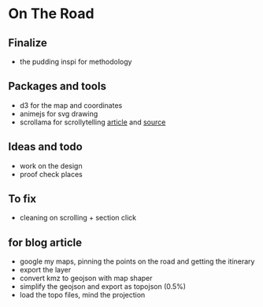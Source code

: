 # On The Road

## Finalize

- the pudding inspi for methodology

## Packages and tools

- d3 for the map and coordinates
- animejs for svg drawing
- scrollama for scrollytelling [article](https://pudding.cool/process/introducing-scrollama/) and [source](https://github.com/russellsamora/scrollama#scrollamajs)

## Ideas and todo

- work on the design 
- proof check places

## To fix

- cleaning on scrolling + section click

## for blog article

- google my maps, pinning the points on the road and getting the itinerary
- export the layer
- convert kmz to geojson with map shaper
- simplify the geojson and export as topojson (0.5%)
- load the topo files, mind the projection
